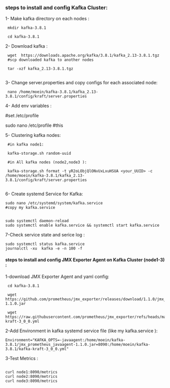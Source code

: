 
### steps to install and config Kafka Cluster:

1- Make kafka directory on each nodes :

```
 mkdir kafka-3.8.1

 cd kafka-3.8.1
```

2- Download kafka :

```
 wget  https://downloads.apache.org/kafka/3.8.1/kafka_2.13-3.8.1.tgz
 #scp downloaded kafka to another nodes

 tar -xzf kafka_2.13-3.8.1.tgz
 
 ```
 
 3- Change server.properties <on your directory> and copy configs for each associated node:


```
 nano /home/moein/kafka-3.8.1/kafka_2.13-3.8.1/config/kraft/server.properties
 ```
 
 4- Add env variables :

 #set /etc/profile

 sudo nano /etc/profile #this
 

 
 5- Clustering kafka nodes:

```
 #in kafka node1:

 kafka-storage.sh random-uuid
 
 #in All kafka nodes (node2,node3 ):
 
 kafka-storage.sh format -t yR2oLObjQlONvUxLxuHSUA <your_UUID> -c  /home/moein/kafka-3.8.1/kafka_2.13-3.8.1/config/kraft/server.properties
 
 ```

6- Create systemd Service for Kafka:

```
sudo nano /etc/systemd/system/kafka.service
#copy my kafka.service


sudo systemctl daemon-reload
sudo systemctl enable kafka.service && systemctl start kafka.service

```

7-Check service state and serice log :

```
sudo systemctl status kafka.service
journalctl -xu  kafka -e -n 100 -f
```



#### steps to install and config JMX Exporter Agent on Kafka Cluster (node1-3) :

1-download JMX Exporter Agent and yaml config:

```
 cd kafka-3.8.1

 wget https://github.com/prometheus/jmx_exporter/releases/download/1.1.0/jmx_prometheus_javaagent-1.1.0.jar

 wget https://raw.githubusercontent.com/prometheus/jmx_exporter/refs/heads/main/examples/kafka-kraft-3_0_0.yml

```

2-Add Environment in kafka systemd service file (like my kafka.service ):
```
Environment="KAFKA_OPTS=-javaagent:/home/moein/kafka-3.8.1/jmx_prometheus_javaagent-1.1.0.jar=8090:/home/moein/kafka-3.8.1/kafka-kraft-3_0_0.yml"
```
3-Test Metrics :
```

curl node1:8090/metrics
curl node2:8090/metrics
curl node3:8090/metrics

```


 